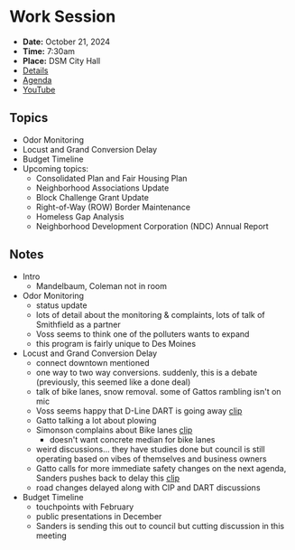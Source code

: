 # Work Session

- **Date:** October 21, 2024
- **Time:** 7:30am
- **Place:** DSM City Hall
- [Details](https://www.dsm.city/citycouncil_detail_T60_R2981.php)
- [Agenda](https://councildocs.dsm.city/agendas/2024/20241021CouncilWorkSession.pdf)
- [YouTube](https://youtube.com/live/hJRP3kQdakk)

## Topics

- Odor Monitoring
- Locust and Grand Conversion Delay
- Budget Timeline 
- Upcoming topics:
    - Consolidated Plan and Fair Housing Plan
    - Neighborhood Associations Update
    - Block Challenge Grant Update
    - Right-of-Way (ROW) Border Maintenance
    - Homeless Gap Analysis
    - Neighborhood Development Corporation (NDC) Annual Report 

## Notes

- Intro
    - Mandelbaum, Coleman not in room
- Odor Monitoring
    - status update
    - lots of detail about the monitoring & complaints, lots of talk of Smithfield as a partner
    - Voss seems to think one of the polluters wants to expand
    - this program is fairly unique to Des Moines
- Locust and Grand Conversion Delay
    - connect downtown mentioned
    - one way to two way conversions. suddenly, this is a debate (previously, this seemed like a done deal)
    - talk of bike lanes, snow removal. some of Gattos rambling isn't on mic
    - Voss seems happy that D-Line DART is going away [clip](https://youtu.be/hJRP3kQdakk?t=4707)
    - Gatto talking a lot about plowing
    - Simonson complains about Bike lanes [clip](https://youtu.be/hJRP3kQdakk?t=5449)
        - doesn't want concrete median for bike lanes
    - weird discussions... they have studies done but council is still operating based on vibes of themselves and business owners
    - Gatto calls for more immediate safety changes on the next agenda, Sanders pushes back to delay this [clip](https://youtu.be/hJRP3kQdakk?t=5927)
    - road changes delayed along with CIP and DART discussions
- Budget Timeline 
    - touchpoints with February
    - public presentations in December
    - Sanders is sending this out to council but cutting discussion in this meeting
